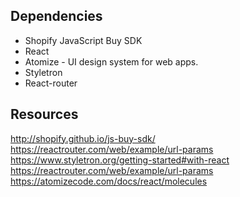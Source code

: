 ## Dependencies

* Shopify JavaScript Buy SDK
* React
* Atomize - UI design system for web apps.
* Styletron
* React-router


## Resources
http://shopify.github.io/js-buy-sdk/
https://reactrouter.com/web/example/url-params
https://www.styletron.org/getting-started#with-react
https://reactrouter.com/web/example/url-params
https://atomizecode.com/docs/react/molecules
